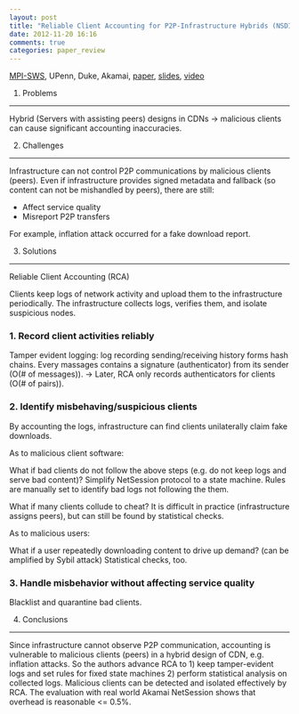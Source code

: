 ```yaml
---
layout: post
title: "Reliable Client Accounting for P2P-Infrastructure Hybrids (NSDI '12)"
date: 2012-11-20 16:16
comments: true
categories: paper_review
---
```

[MPI-SWS](http://www.mpi-sws.org/~paditya/), UPenn, Duke, Akamai, [paper](http://www.mpi-sws.org/~paditya/papers/rca-nsdi2012.pdf), [slides](https://www.usenix.org/sites/default/files/conference/protected-files/nsdi12_reliable_client_accounting_for_p2p-infrastructure_hybrids.pdf), [video](https://www.usenix.org/conference/nsdi12/reliable-client-accounting-hybrid-content-distribution-networks)

1. Problems
----

Hybrid (Servers with assisting peers) designs in CDNs -> malicious clients can cause significant accounting inaccuracies.

2. Challenges
----

Infrastructure can not control P2P communications by malicious clients (peers). Even if infrastructure provides signed metadata and fallback (so content can not be mishandled by peers), there are still:

- Affect service quality
- Misreport P2P transfers

For example, inflation attack occurred for a fake download report.

3. Solutions
----

Reliable Client Accounting (RCA)
<!--more-->
Clients keep logs of network activity and upload them to the infrastructure periodically. The infrastructure collects logs, verifies them, and isolate suspicious nodes.

### 1. Record client activities reliably

Tamper evident logging: log recording sending/receiving history forms hash chains. Every massages contains a signature (authenticator) from its sender (O(# of messages)). -> Later, RCA only records authenticators for clients (O(# of pairs)). 

### 2. Identify misbehaving/suspicious clients

By accounting the logs, infrastructure can find clients unilaterally claim fake downloads. 

As to malicious client software:

What if bad clients do not follow the above steps (e.g. do not keep logs and serve bad content)? Simplify NetSession protocol to a state machine. Rules are manually set to identify bad logs not following the them. 

What if many clients collude to cheat? It is difficult in practice (infrastructure assigns peers), but can still be found by statistical checks.

As to malicious users:

What if a user repeatedly downloading content to drive up demand? (can be amplified by Sybil attack) Statistical checks, too.

### 3. Handle misbehavior without affecting service quality

Blacklist and quarantine bad clients.

4. Conclusions
----

Since infrastructure cannot observe P2P communication, accounting is vulnerable to malicious clients (peers) in a hybrid design of CDN, e.g. inflation attacks. So the authors advance RCA to 1) keep tamper-evident logs and set rules for fixed state machines 2) perform statistical analysis on collected logs. Malicious clients can be detected and isolated effectively by RCA. The evaluation with real world Akamai NetSession shows that overhead is reasonable <= 0.5%.